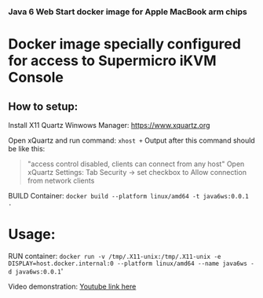 ### Java 6 Web Start docker image for Apple MacBook arm chips
# Docker image specially configured for access to Supermicro iKVM Console 

## How to setup:
Install X11 Quartz Winwows Manager:
https://www.xquartz.org

Open xQuartz and run command:
`xhost +` 
Output after this command should be like this:
> "access control disabled, clients can connect from any host"
Open xQuartz Settings:
Tab Security -> set checkbox to Allow connection from network clients 

BUILD Container:
`docker build --platform linux/amd64 -t java6ws:0.0.1 .`

# Usage:
RUN container:
`docker run -v /tmp/.X11-unix:/tmp/.X11-unix -e DISPLAY=host.docker.internal:0 --platform linux/amd64 --name java6ws -d java6ws:0.0.1`'


Video demonstration: [Youtube link here](https://youtu.be/dqIbcYNBNug?si=ZAkms8Xc9Ftf6_vR)

